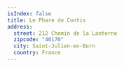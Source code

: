 ```yaml
---
isIndex: false
title: Le Phare de Contis
address:
  street: 212 Chemin de la Lanterne
  zipcode: "40170"
  city: Saint-Julien-en-Born
  country: France
---
```

  